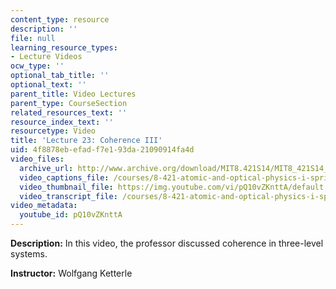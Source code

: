 ```yaml
---
content_type: resource
description: ''
file: null
learning_resource_types:
- Lecture Videos
ocw_type: ''
optional_tab_title: ''
optional_text: ''
parent_title: Video Lectures
parent_type: CourseSection
related_resources_text: ''
resource_index_text: ''
resourcetype: Video
title: 'Lecture 23: Coherence III'
uid: 4f8878eb-efad-f7e1-93da-21090914fa4d
video_files:
  archive_url: http://www.archive.org/download/MIT8.421S14/MIT8_421S14_lec23_300k.mp4
  video_captions_file: /courses/8-421-atomic-and-optical-physics-i-spring-2014/512b1c643fd7517faf3670eb99d9ea18_pQ10vZKnttA.vtt
  video_thumbnail_file: https://img.youtube.com/vi/pQ10vZKnttA/default.jpg
  video_transcript_file: /courses/8-421-atomic-and-optical-physics-i-spring-2014/a54eb900eca44621b1e229a32ccf85c5_pQ10vZKnttA.pdf
video_metadata:
  youtube_id: pQ10vZKnttA
---
```


**Description:** In this video, the professor discussed coherence in three-level systems.

**Instructor:** Wolfgang Ketterle